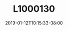 ---
title: L1000130
date: 2019-01-12T10:15:33-08:00
draft: false
location: Hood Canal Bridge, WA
img_url: https://d17enza3bfujl8.cloudfront.net/L1000130.jpg
original_fn: ""
tags:
- Olympic Peninsula, WA
- sunrises
- on the road

---